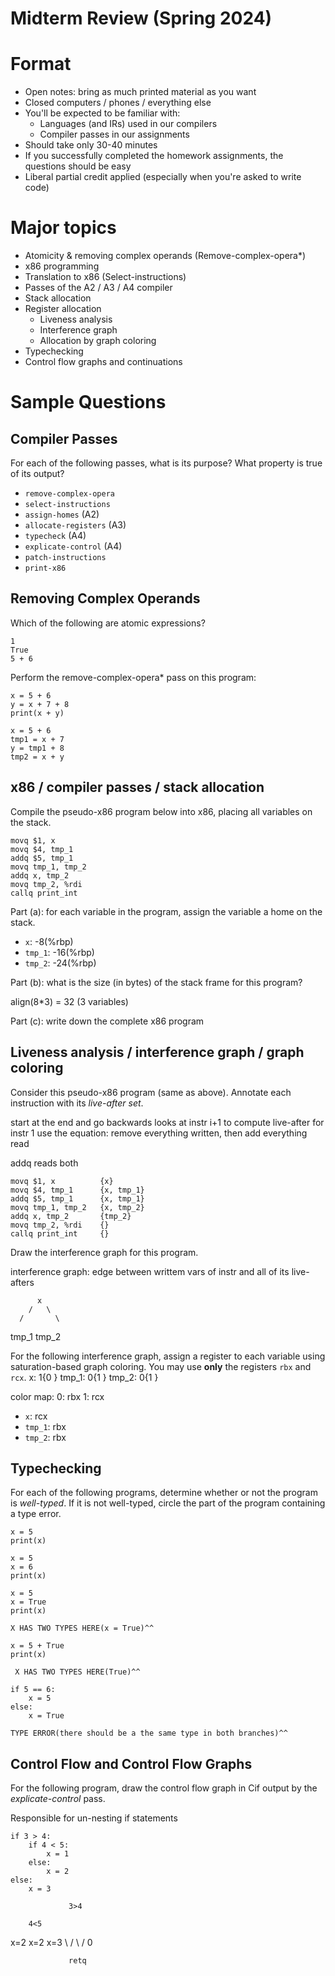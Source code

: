 # Midterm Review (Spring 2024)

# Format

- Open notes: bring as much printed material as you want
- Closed computers / phones / everything else
- You'll be expected to be familiar with:
  - Languages (and IRs) used in our compilers
  - Compiler passes in our assignments
- Should take only 30-40 minutes
- If you successfully completed the homework assignments, the questions should be easy
- Liberal partial credit applied (especially when you're asked to write code)

# Major topics

- Atomicity & removing complex operands (Remove-complex-opera*)
- x86 programming
- Translation to x86 (Select-instructions)
- Passes of the A2 / A3 / A4 compiler
- Stack allocation
- Register allocation
  - Liveness analysis
  - Interference graph
  - Allocation by graph coloring
- Typechecking
- Control flow graphs and continuations

# Sample Questions

## Compiler Passes

For each of the following passes, what is its purpose? What property
is true of its output?

- `remove-complex-opera`
- `select-instructions`
- `assign-homes` (A2)
- `allocate-registers` (A3)
- `typecheck` (A4)
- `explicate-control` (A4)
- `patch-instructions`
- `print-x86`

## Removing Complex Operands

Which of the following are atomic expressions?

    1
    True
    5 + 6

Perform the remove-complex-opera* pass on this program:

    x = 5 + 6
    y = x + 7 + 8
    print(x + y)

    x = 5 + 6
    tmp1 = x + 7
    y = tmp1 + 8
    tmp2 = x + y

## x86 / compiler passes / stack allocation

Compile the pseudo-x86 program below into x86, placing all variables
on the stack.

    movq $1, x
    movq $4, tmp_1
    addq $5, tmp_1
    movq tmp_1, tmp_2
    addq x, tmp_2
    movq tmp_2, %rdi
    callq print_int
    


Part (a): for each variable in the program, assign the variable a home
on the stack.

- `x`: -8(%rbp)
- `tmp_1`: -16(%rbp)
- `tmp_2`: -24(%rbp)

Part (b): what is the size (in bytes) of the stack frame for this
program?

align(8*3) = 32 (3 variables)

Part (c): write down the complete x86 program

## Liveness analysis / interference graph / graph coloring

Consider this pseudo-x86 program (same as above). Annotate each
instruction with its *live-after set*.

start at the end and go backwards
looks at instr i+1 to compute live-after for instr 1
use the equation: remove everything written, then add everything read

addq reads both

    movq $1, x          {x}
    movq $4, tmp_1      {x, tmp_1}
    addq $5, tmp_1      {x, tmp_1}
    movq tmp_1, tmp_2   {x, tmp_2}
    addq x, tmp_2       {tmp_2}
    movq tmp_2, %rdi    {}
    callq print_int     {}

Draw the interference graph for this program.

interference graph: edge between writtem vars of instr and all of its live-afters

          x
        /   \
      /       \
  tmp_1       tmp_2

For the following interference graph, assign a register to each
variable using saturation-based graph coloring. You may use **only**
the registers `rbx` and `rcx`.
x: 1{0 }
tmp_1: 0{1 }
tmp_2: 0{1 }


color map:
0: rbx
1: rcx

- `x`:  rcx
- `tmp_1`: rbx
- `tmp_2`: rbx

## Typechecking

For each of the following programs, determine whether or not the
program is *well-typed*. If it is not well-typed, circle the part of
the program containing a type error.


    x = 5
    print(x)
    
    x = 5
    x = 6
    print(x)
    
    x = 5
    x = True
    print(x)

    X HAS TWO TYPES HERE(x = True)^^
    
    x = 5 + True
    print(x)

     X HAS TWO TYPES HERE(True)^^
    
    if 5 == 6:
        x = 5
    else:
        x = True

    TYPE ERROR(there should be a the same type in both branches)^^

## Control Flow and Control Flow Graphs

For the following program, draw the control flow graph in Cif output
by the *explicate-control* pass.

Responsible for un-nesting if statements

    if 3 > 4:
        if 4 < 5:
            x = 1
        else:
            x = 2
    else:
        x = 3

                 3>4

        4<5

 x=2        x=2               x=3
    \       /
      \   / 
        0

                 retq


